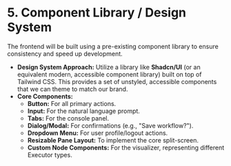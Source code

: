 # **5\. Component Library / Design System**

The frontend will be built using a pre-existing component library to ensure consistency and speed up development.

* **Design System Approach:** Utilize a library like **Shadcn/UI** (or an equivalent modern, accessible component library) built on top of Tailwind CSS. This provides a set of unstyled, accessible components that we can theme to match our brand.  
* **Core Components:**  
  * **Button:** For all primary actions.  
  * **Input:** For the natural language prompt.  
  * **Tabs:** For the console panel.  
  * **Dialog/Modal:** For confirmations (e.g., "Save workflow?").  
  * **Dropdown Menu:** For user profile/logout actions.  
  * **Resizable Pane Layout:** To implement the core split-screen.  
  * **Custom Node Components:** For the visualizer, representing different Executor types.
